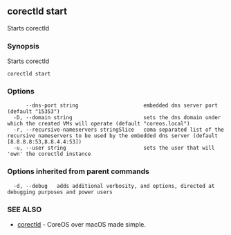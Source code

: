 ## corectld start

Starts corectld

### Synopsis


Starts corectld

```
corectld start
```

### Options

```
      --dns-port string                     embedded dns server port (default "15353")
  -D, --domain string                       sets the dns domain under which the created VMs will operate (default "coreos.local")
  -r, --recursive-nameservers stringSlice   coma separated list of the recursive nameservers to be used by the embedded dns server (default [8.8.8.8:53,8.8.4.4:53])
  -u, --user string                         sets the user that will 'own' the corectld instance
```

### Options inherited from parent commands

```
  -d, --debug   adds additional verbosity, and options, directed at debugging purposes and power users
```

### SEE ALSO
* [corectld](corectld.md)	 - CoreOS over macOS made simple.

